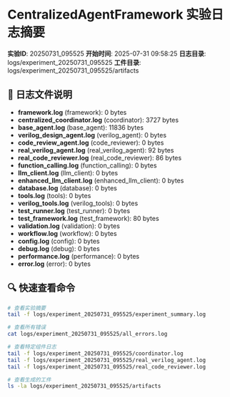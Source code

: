 # CentralizedAgentFramework 实验日志摘要

**实验ID**: 20250731_095525
**开始时间**: 2025-07-31 09:58:25
**日志目录**: logs/experiment_20250731_095525
**工件目录**: logs/experiment_20250731_095525/artifacts

## 📁 日志文件说明

- **framework.log** (framework): 0 bytes
- **centralized_coordinator.log** (coordinator): 3727 bytes
- **base_agent.log** (base_agent): 11836 bytes
- **verilog_design_agent.log** (verilog_agent): 0 bytes
- **code_review_agent.log** (code_reviewer): 0 bytes
- **real_verilog_agent.log** (real_verilog_agent): 92 bytes
- **real_code_reviewer.log** (real_code_reviewer): 86 bytes
- **function_calling.log** (function_calling): 0 bytes
- **llm_client.log** (llm_client): 0 bytes
- **enhanced_llm_client.log** (enhanced_llm_client): 0 bytes
- **database.log** (database): 0 bytes
- **tools.log** (tools): 0 bytes
- **verilog_tools.log** (verilog_tools): 0 bytes
- **test_runner.log** (test_runner): 0 bytes
- **test_framework.log** (test_framework): 80 bytes
- **validation.log** (validation): 0 bytes
- **workflow.log** (workflow): 0 bytes
- **config.log** (config): 0 bytes
- **debug.log** (debug): 0 bytes
- **performance.log** (performance): 0 bytes
- **error.log** (error): 0 bytes

## 🔍 快速查看命令

```bash
# 查看实验摘要
tail -f logs/experiment_20250731_095525/experiment_summary.log

# 查看所有错误
cat logs/experiment_20250731_095525/all_errors.log

# 查看特定组件日志
tail -f logs/experiment_20250731_095525/coordinator.log
tail -f logs/experiment_20250731_095525/real_verilog_agent.log
tail -f logs/experiment_20250731_095525/real_code_reviewer.log

# 查看生成的工件
ls -la logs/experiment_20250731_095525/artifacts
```
